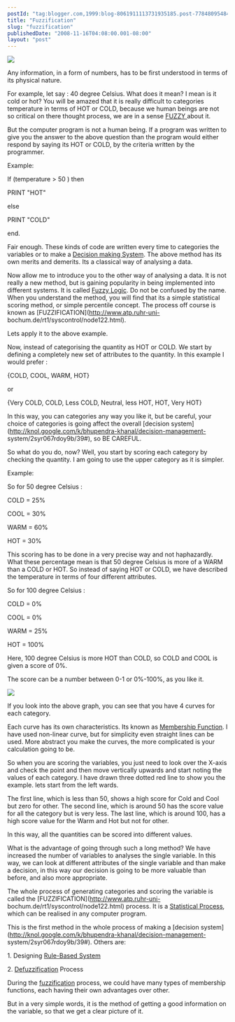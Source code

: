```yaml
---
postId: "tag:blogger.com,1999:blog-8061911113731935185.post-7784809548419369702"
title: "Fuzzification"
slug: "fuzzification"
publishedDate: "2008-11-16T04:08:00.001-08:00"
layout: "post"
---
```


[](http://2.bp.blogspot.com/_UYUaEitRq54/SSAjO3lYUVI/AAAAAAAAARU/ji7p93PhIk8/s1600-h/Fuzzy.jpg)![](http://3.bp.blogspot.com/_UYUaEitRq54/SSAjEeS_NNI/AAAAAAAAARM/xuKvypBZQUo/s400/Fuzzy1.png)

Any information, in a form of numbers, has to be first understood in terms of
its physical nature.  

  

For example, let say : 40 degree Celsius. What does it mean? I mean is it cold
or hot? You will be amazed that it is really difficult to categories
temperature in terms of HOT or COLD, because we human beings are not so
critical on there thought process, we are in a sense [FUZZY
](http://en.wikipedia.org/wiki/Fuzzy_logic)about it.

  

But the computer program is not a human being. If a program was written to
give you the answer to the above question than the program would either
respond by saying its HOT or COLD, by the criteria written by the programmer.  

  

Example:

  

If (temperature > 50 ) then

PRINT "HOT"

else

PRINT "COLD"

end.

  

Fair enough. These kinds of code are written every time to categories the
variables or to make a [Decision making
System](http://en.wikipedia.org/wiki/Decision_making). The above method has
its own merits and demerits. Its a classical way of analysing a data.  

  

Now allow me to introduce you to the other way of analysing a data. It is not
really a new method, but is gaining popularity in being implemented into
different systems. It is called [Fuzzy
Logic](http://en.wikipedia.org/wiki/Fuzzy_logic). Do not be confused by the
name. When you understand the method, you will find that its a simple
statistical scoring method, or simple percentile concept. The process off
course is known as [FUZZIFICATION](http://www.atp.ruhr-uni-
bochum.de/rt1/syscontrol/node122.html).

  

Lets apply it to the above example.

  

Now, instead of categorising the quantity as HOT or COLD. We start by defining
a completely new set of attributes to the quantity. In this example I would
prefer :

  

{COLD, COOL, WARM, HOT}

or

{Very COLD, COLD, Less COLD, Neutral, less HOT, HOT, Very HOT}

  

In this way, you can categories any way you like it, but be careful, your
choice of categories is going affect the overall [decision
system](http://knol.google.com/k/bhupendra-khanal/decision-management-
system/2syr067rdoy9b/39#), so BE CAREFUL.

  

So what do you do, now? Well, you start by scoring each category by checking
the quantity. I am going to use the upper category as it is simpler.

  

Example:

  

So for 50 degree Celsius :

COLD = 25%  

COOL = 30%

WARM = 60%

HOT = 30%

  

This scoring has to be done in a very precise way and not haphazardly. What
these percentage mean is that 50 degree Celsius is more of a WARM than a COLD
or HOT. So instead of saying HOT or COLD, we have described the temperature in
terms of four different attributes.

  

So for 100 degree Celsius :

COLD = 0%  

COOL = 0%

WARM = 25%

HOT = 100%

  

Here, 100 degree Celsius is more HOT than COLD, so COLD and COOL is given a
score of 0%.

  

The score can be a number between 0-1 or 0%-100%, as you like it.

  

![](http://2.bp.blogspot.com/_UYUaEitRq54/SSAjO3lYUVI/AAAAAAAAARU/ji7p93PhIk8/s400/Fuzzy.jpg)

If you look into the above graph, you can see that you have 4 curves for each
category.

  

Each curve has its own characteristics. Its known as [Membership
Function](http://en.wikipedia.org/wiki/Membership_function_\(mathematics\)). I
have used non-linear curve, but for simplicity even straight lines can be
used. More abstract you make the curves, the more complicated is your
calculation going to be.

  

So when you are scoring the variables, you just need to look over the X-axis
and check the point and then move vertically upwards and start noting the
values of each category. I have drawn three dotted red line to show you the
example. lets start from the left wards.

  

The first line, which is less than 50, shows a high score for Cold and Cool
but zero for other. The second line, which is around 50 has the score value
for all the category but is very less. The last line, which is around 100, has
a high score value for the Warm and Hot but not for other.

  

In this way, all the quantities can be scored into different values.

  

What is the advantage of going through such a long method? We have increased
the number of variables to analyses the single variable. In this way, we can
look at different attributes of the single variable and than make a decision,
in this way our decision is going to be more valuable than before, and also
more appropriate.

  

The whole process of generating categories and scoring the variable is called
the [FUZZIFICATION](http://www.atp.ruhr-uni-
bochum.de/rt1/syscontrol/node122.html) process. It is a [Statistical
Process](http://en.wikipedia.org/wiki/Statistical_method), which can be
realised in any computer program.

  

This is the first method in the whole process of making a [decision
system](http://knol.google.com/k/bhupendra-khanal/decision-management-
system/2syr067rdoy9b/39#). Others are:

  

1\. Designing [Rule-Based System](http://en.wikipedia.org/wiki/Rule_base)

2\. [Defuzzification](http://en.wikipedia.org/wiki/Defuzzification) Process  

  

During the [fuzzification](http://en.wikipedia.org/wiki/Fuzzy_Mathematics)
process, we could have many types of membership functions, each having their
own advantages over other.

  

But in a very simple words, it is the method of getting a good information on
the variable, so that we get a clear picture of it.

  

  

  

